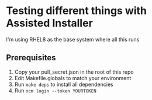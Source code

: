 # Testing different things with Assisted Installer

I'm using RHEL8 as the base system where all this runs

## Prerequisites
1. Copy your pull_secret.json in the root of this repo
2. Edit Makefile.globals to match your environment
3. Run `make deps` to install all dependencies
4. Run `ocm login --token YOURTOKEN`

